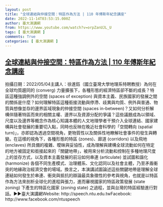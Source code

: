 ```yaml
---
layout: post
title: "全球連結與仲接空間：特區作為方法 | 110 年傅斯年紀念講座"
date: 2022-11-14T03:53:15.000Z
author: 臺大演講網
from: https://www.youtube.com/watch?v=orpZanUJL_U
tags: [ 臺大演講網 ]
comments: True
categories: [ 臺大演講網 ]
---
```

<!--1668397995000-->
[全球連結與仲接空間：特區作為方法 | 110 年傅斯年紀念講座](https://www.youtube.com/watch?v=orpZanUJL_U)
------

<div>
拍攝日期：2022/05/04主講人：徐進鈺（國立臺灣大學地理系特聘教授）為何在全球均質趨同的 (converg) 力量擴張下，各種形態的經濟特區卻不斷的成長？特區這種強調例外的空間 (spaces of exception) 與資本主義、民族國家的發展之間的關係是什麼？如何理解特區這種銜接流動與停滯、歧異與均質、例外與普通、物質與想像並存的邊界區域現象的仲接空間 (spaces in-between)？又如何分析解構伴隨著特區而來的相關主權、邊界以及資源分配的爭議？這些議題成為以領域、尺度以及邊界等概念作為核心知識本體的人文地理學者干預介入全球連結、國家建構與社會發展的重要切入點，同時也反映在晚近社會科學的「空間轉向 (spatial turn)」，亦即認為透過空間視角，更物質性以及關係性地瞭解社會事件的發生與轉變。在這樣的視角下，各種形態的特區 (zones)、廊道 (corridors) 以及飛地 (enclaves) 所具備的複雜、曖昧與妥協性，成為理解與建構全球流動如何在特定的地方被固定和銜接起來的「關鍵地帶」，被用來分析流動和控制在多種地理尺度上的並存方式，以及資本主義發展的前沿如何串連 (articulate) 並試圖和諧化 (harmonize) 各個不同生產模式、治理體系、文化認同以及社會主體，乃至矛盾衝突的地緣政治經濟交會的場域。換言之，本演講試圖論述這些關鍵地帶是理解全球連結如何發生於串連、衝突與抵抗的辯論最具象徵性的參考與視角，也就是以特區作為方法來剖析全球化的進程與張力，進而審視國家的特區政策發展 (state zoning) 下產生的特區化國家 (zoning state) 之過程，並與台灣的特區經驗進行對話。►►臺大演講網Website: http://speech.ntu.edu.twFacebook: http://www.facebook.com/ntuspeech
</div>
